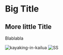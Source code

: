 # Big Title


## More little Title
Blablabla

![kayaking-in-kailua](https://cloud.githubusercontent.com/assets/6884679/12258153/fc25266a-b93e-11e5-981e-48609185db69.jpg)
![SS](http://globe-views.com/dcim/dreams/sea/sea-01.jpg)
